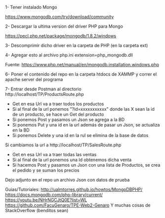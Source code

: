 1- Tener instalado Mongo

https://www.mongodb.com/try/download/community

2- Descargar la ultima version del driver PHP para Mongo

https://pecl.php.net/package/mongodb/1.8.2/windows

3- Descomprimir dicho driver en la carpeta de PHP (en la carpeta ext)

4- Agregar esto al archivo php.ini 
	extension=php_mongodb.dll

Fuente:	https://www.php.net/manual/en/mongodb.installation.windows.php

6- Poner el contenido del repo en la carpeta htdocs de XAMMP y correr el apache server del programa

7- Entrar desde Postman al directorio http://localhost/TP/ProductsRoute.php

- Get en esa Url va a traer todos los productos
- Si al final de la url ponemos "?id=xxxxxxxxxxx" donde las X sean la id de un producto, se hace un Get del producto
- Si ponemos Post y pasamos un Json se agrega a la BD
- Si ponemos Put y una id en la url además de pasar un Json, se actualiza en la BD 
- Si ponemos Delete y una id en la rul se elimina de la base de datos

Si cambiamos la url a http://localhost/TP/SalesRoute.php

- Get en esa Url va a traer todas las ventas
- Si al final de la url ponemos una Id obtenemos dicha venta
- Si hacemos Post y pasamos un Json con una lista de Productos, se crea el pedido y se suman los precios

Dejo adjunto en el repo un archivo Json con datos de prueba

Guias/Tutoriales:
http://ualmtorres.github.io/howtos/MongoDBPHP/
https://docs.mongodb.com/php-library/current/
https://youtu.be/NHrNGCJtQ0E?list=WL
https://github.com/FacuGenaro/TPE-Web2-Genaro
Y muchas cosas de StackOverflow (benditos sean)